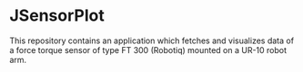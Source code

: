 # JSensorPlot



This repository contains an application which fetches and visualizes data of a force torque sensor of type FT 300 (Robotiq) mounted on a UR-10 robot arm.


